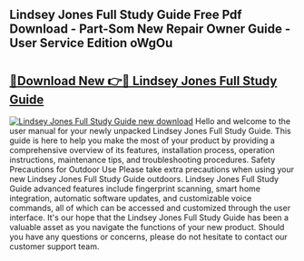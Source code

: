 ## Lindsey Jones Full Study Guide Free Pdf Download - Part-Som New Repair Owner Guide - User Service Edition oWgOu

# <h2><a href="http://bc94032.oget.top/?id=Lindsey+Jones+Full+Study+Guide">🔗Download New 👉🔴 Lindsey Jones Full Study Guide</a></h2>

[![Lindsey Jones Full Study Guide new download](https://i.imgur.com/5g1atiW.png)](http://bc94032.oget.top/?id=Lindsey+Jones+Full+Study+Guide)
Hello and welcome to the user manual for your newly unpacked Lindsey Jones Full Study Guide. This guide is here to help you make the most of your product by providing a comprehensive overview of its features, installation process, operation instructions, maintenance tips, and troubleshooting procedures. Safety Precautions for Outdoor Use Please take extra precautions when using your new Lindsey Jones Full Study Guide outdoors. Lindsey Jones Full Study Guide advanced features include fingerprint scanning, smart home integration, automatic software updates, and customizable voice commands, all of which can be accessed and customized through the user interface. It's our hope that the Lindsey Jones Full Study Guide has been a valuable asset as you navigate the functions of your new product. Should you have any questions or concerns, please do not hesitate to contact our customer support team.
